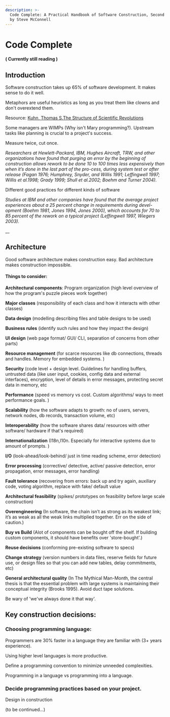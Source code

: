 ```yaml
---
description: >-
  Code Complete: A Practical Handbook of Software Construction, Second Edition
  by Steve McConnell
---
```


# Code Complete

#### ( Currently still reading )

## Introduction

Software construction takes up 65% of software development. It makes sense to do it well.

Metaphors are useful heuristics as long as you treat them like clowns and don't overextend them.

Resource: [Kuhn, Thomas S.The Structure of Scientific Revolutions](https://projektintegracija.pravo.hr/\_download/repository/Kuhn\_Structure\_of\_Scientific\_Revolutions.pdf)

Some managers are WIMPs (Why isn't Mary programming?). Upstream tasks like planning is crucial to a project's success.

Measure twice, cut once.

_Researchers at Hewlett-Packard, IBM, Hughes Aircraft, TRW, and other organizations have found that purging an error by the beginning of construction allows rework to be done 10 to 100 times less expensively than when it’s done in the last part of the pro-cess, during system test or after release (Fagan 1976; Humphrey, Snyder, and Willis 1991; Leffingwell 1997; Willis et al.1998; Grady 1999; Shull et al.2002; Boehm and Turner 2004)._

Different good practices for different kinds of software

_Studies at IBM and other companies have found that the average project experiences about a 25 percent change in requirements during devel-opment (Boehm 1981, Jones 1994, Jones 2000), which accounts for 70 to 85 percent of the rework on a typical project (Leffingwell 1997, Wiegers 2003)._

__

## Architecture

Good software architecture makes construction easy. Bad architecture makes construction impossible.

#### Things to consider:

**Architectural components**: Program organization (high level overview of how the program's puzzle pieces work together)

**Major classes** (responsibility of each class and how it interacts with other classes)

**Data design** (modelling describing files and table designs to be used)

**Business rules** (identify such rules and how they impact the design)

**UI design** (web page format/ GUI/ CLI, separation of concerns from other parts)

**Resource management** (for scarce resources like db connections, threads and handles. Memory for embedded systems. )

**Security** (code level + design level. Guidelines for handling buffers, untrusted data (like user input, cookies, config data and external interfaces), encryption, level of details in error messages, protecting secret data in memory, etc

**Performance** (speed vs memory vs cost. Custom algorithms/ ways to meet performance goals. )

**Scalability** (how the software adapts to growth: no of users, servers, network nodes, db records, transaction volume, etc)

**Interoperability** (how the software shares data/ resources with other software/ hardware if that's required)

**Internationalization** (I18n,l10n. Especially for interactive systems due to amount of prompts. )

**I/O** (look-ahead/look-behind/ just in time reading scheme, error detection)

**Error processing** (corrective/ detective, active/ passive detection, error propagation, error messages, error handling)

**Fault tolerance** (recovering from errors: back up and try again, auxiliary code, voting algorithm, replace with fake/ default value

**Architectural feasibility** (spikes/ prototypes on feasibility before large scale construction)

**Overengineering** (In software, the chain isn’t as strong as its weakest link; it’s as weak as all the weak links multiplied together. Err on the side of caution.)

**Buy vs Build** (Alot of components can be bought off the shelf. If building custom components, it should have benefits over 'store-bought'.)

**Reuse decisions** (conforming pre-existing software to specs)

**Change strategy** (version numbers in data files, reserve fields for future use, or design files so that you can add new tables, delay commitments, etc)

**General architectural quality** (In The Mythical Man-Month, the central thesis is that the essential problem with large systems is maintaining their conceptual integrity (Brooks 1995). Avoid duct tape solutions.

Be wary of 'we've always done it that way'.

## Key construction decisions:

### Choosing programming language:

Programmers are 30% faster in a language they are familiar with (3+ years experience).

Using higher level languages is more productive.

Define a programming convention to minimize unneeded complexities.

Programming in a language vs programming into a language.

### Decide programming practices based on your project.

Design in construction&#x20;

(to be continued...)

